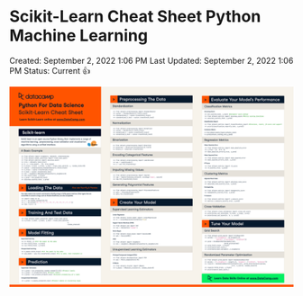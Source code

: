 # Scikit-Learn Cheat Sheet Python Machine Learning

Created: September 2, 2022 1:06 PM
Last Updated: September 2, 2022 1:06 PM
Status: Current 👍

![Scikit-Learn Cheat Sheet Python Machine Learning.png](./photo/Scikit-Learn_Cheat_Sheet_Python_Machine_Learning.png)